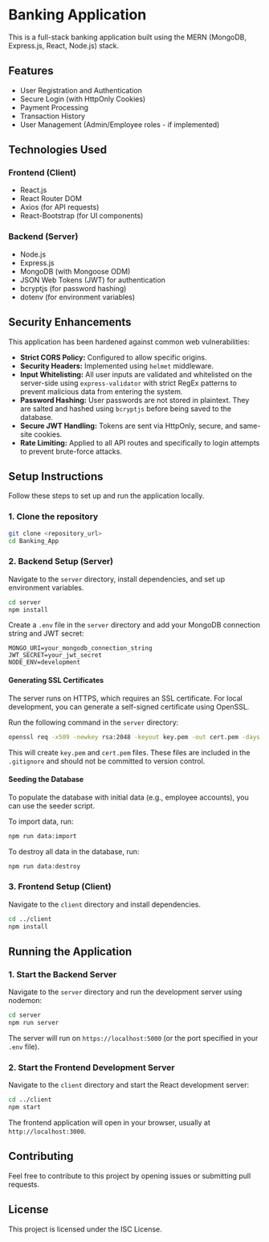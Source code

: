 # Banking Application

This is a full-stack banking application built using the MERN (MongoDB, Express.js, React, Node.js) stack.

## Features

- User Registration and Authentication
- Secure Login (with HttpOnly Cookies)
- Payment Processing
- Transaction History
- User Management (Admin/Employee roles - if implemented)

## Technologies Used

### Frontend (Client)
- React.js
- React Router DOM
- Axios (for API requests)
- React-Bootstrap (for UI components)

### Backend (Server)
- Node.js
- Express.js
- MongoDB (with Mongoose ODM)
- JSON Web Tokens (JWT) for authentication
- bcryptjs (for password hashing)
- dotenv (for environment variables)

## Security Enhancements

This application has been hardened against common web vulnerabilities:
- **Strict CORS Policy:** Configured to allow specific origins.
- **Security Headers:** Implemented using `helmet` middleware.
- **Input Whitelisting:** All user inputs are validated and whitelisted on the server-side using `express-validator` with strict RegEx patterns to prevent malicious data from entering the system.
- **Password Hashing:** User passwords are not stored in plaintext. They are salted and hashed using `bcryptjs` before being saved to the database.
- **Secure JWT Handling:** Tokens are sent via HttpOnly, secure, and same-site cookies.
- **Rate Limiting:** Applied to all API routes and specifically to login attempts to prevent brute-force attacks.

## Setup Instructions

Follow these steps to set up and run the application locally.

### 1. Clone the repository

```bash
git clone <repository_url>
cd Banking_App
```

### 2. Backend Setup (Server)

Navigate to the `server` directory, install dependencies, and set up environment variables.

```bash
cd server
npm install
```

Create a `.env` file in the `server` directory and add your MongoDB connection string and JWT secret:

```
MONGO_URI=your_mongodb_connection_string
JWT_SECRET=your_jwt_secret
NODE_ENV=development
```

#### Generating SSL Certificates
The server runs on HTTPS, which requires an SSL certificate. For local development, you can generate a self-signed certificate using OpenSSL.

Run the following command in the `server` directory:
```bash
openssl req -x509 -newkey rsa:2048 -keyout key.pem -out cert.pem -days 365 -nodes
```
This will create `key.pem` and `cert.pem` files. These files are included in the `.gitignore` and should not be committed to version control.

#### Seeding the Database

To populate the database with initial data (e.g., employee accounts), you can use the seeder script.

To import data, run:
```bash
npm run data:import
```

To destroy all data in the database, run:
```bash
npm run data:destroy
```

### 3. Frontend Setup (Client)

Navigate to the `client` directory and install dependencies.

```bash
cd ../client
npm install
```

## Running the Application

### 1. Start the Backend Server

Navigate to the `server` directory and run the development server using nodemon:

```bash
cd server
npm run server
```

The server will run on `https://localhost:5000` (or the port specified in your `.env` file).

### 2. Start the Frontend Development Server

Navigate to the `client` directory and start the React development server:

```bash
cd ../client
npm start
```

The frontend application will open in your browser, usually at `http://localhost:3000`.

## Contributing

Feel free to contribute to this project by opening issues or submitting pull requests.

## License

This project is licensed under the ISC License.